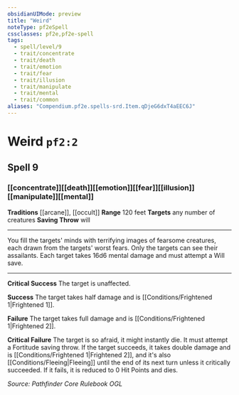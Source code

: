 ```yaml
---
obsidianUIMode: preview
title: "Weird"
noteType: pf2eSpell
cssclasses: pf2e,pf2e-spell
tags:
  - spell/level/9
  - trait/concentrate
  - trait/death
  - trait/emotion
  - trait/fear
  - trait/illusion
  - trait/manipulate
  - trait/mental
  - trait/common
aliases: "Compendium.pf2e.spells-srd.Item.qDjeG6dxT4aEEC6J" 
---
```

# Weird  `pf2:2`  
## Spell 9
### [[concentrate]][[death]][[emotion]][[fear]][[illusion]][[manipulate]][[mental]]
**Traditions** [[arcane]], [[occult]]
**Range** 120 feet
**Targets** any number of creatures
**Saving Throw**  will
* * * 
You fill the targets' minds with terrifying images of fearsome creatures, each drawn from the targets' worst fears. Only the targets can see their assailants. Each target takes 16d6 mental damage and must attempt a Will save.

* * *

**Critical Success** The target is unaffected.

**Success** The target takes half damage and is [[Conditions/Frightened 1|Frightened 1]].

**Failure** The target takes full damage and is [[Conditions/Frightened 1|Frightened 2]].

**Critical Failure** The target is so afraid, it might instantly die. It must attempt a Fortitude saving throw. If the target succeeds, it takes double damage and is [[Conditions/Frightened 1|Frightened 2]], and it's also [[Conditions/Fleeing|Fleeing]] until the end of its next turn unless it critically succeeded. If it fails, it is reduced to 0 Hit Points and dies.

*Source: Pathfinder Core Rulebook*
*OGL*